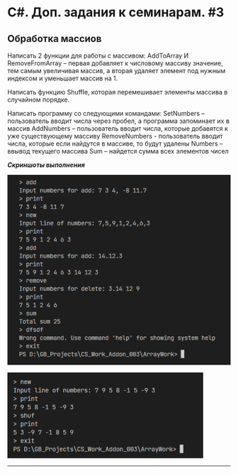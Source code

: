 # C#. Доп. задания к семинарам. #3

## Обработка массиов

Написать 2 функции для работы с массивом: AddToArray И RemoveFromArray – первая добавляет к числовому массиву значение, тем самым увеличивая массив, а вторая удаляет элемент под нужным индексом и уменьшает массив на 1.

Написать функцию Shuffle, которая перемешивает элементы массива в случайном порядке.

Написать программу со следующими командами:
SetNumbers – пользователь вводит числа через пробел, а программа запоминает их в массив
AddNumbers – пользователь вводит числа, которые добавятся к уже существующему массиву
RemoveNumbers - пользователь вводит числа, которые если найдутся в массиве, то будут удалены
Numbers – ввывод текущего массива
Sum – найдется сумма всех элементов чисел


**_Скриншоты выполнения_**

!["Array working"](/ScreenShots/AddonWork_003.01.png "Обработка массивов")

!["Array working"](/ScreenShots/AddonWork_003.02.png "Обработка массивов")

---